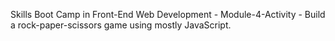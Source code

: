 Skills Boot Camp in Front-End Web Development - Module-4-Activity - Build a rock-paper-scissors game using mostly JavaScript.
